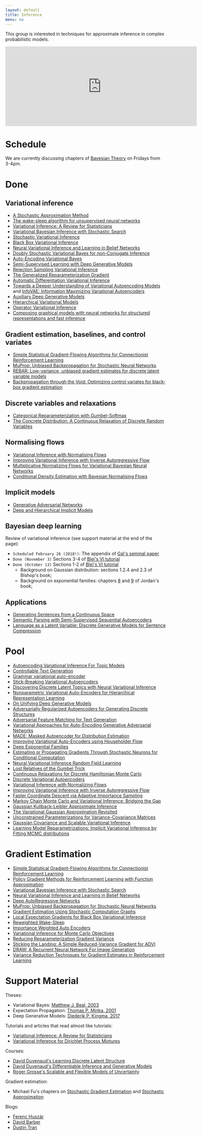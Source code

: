 ```yaml
---
layout: default
title: Inference
menu: no
---
```


This group is interested in techniques for approximate inference in complex probabilistic models.


<iframe src="https://calendar.google.com/calendar/embed?mode=AGENDA&amp;height=250&amp;wkst=2&amp;bgcolor=%23FFFFFF&amp;src=oa6cmu8nbg8iet2j07d9tobs1c%40group.calendar.google.com&amp;color=%236E6E41&amp;ctz=Europe%2FAmsterdam" style="border-width:0" width="600" height="250" frameborder="0" scrolling="no"></iframe>


# Schedule

We are currently discussing chapters of [Bayesian Theory](//onlinelibrary.wiley.com/doi/book/10.1002/9780470316870) on Fridays from 3-4pm.

# Done

## Variational inference

* [A Stochastic Approximation Method](https://www.jstor.org/stable/2236626)
* [The wake-sleep algorithm for unsupervised neural networks](http://www.cs.toronto.edu/~fritz/absps/ws.pdf)
* [Variational Inference: A Review for Statisticians](https://arxiv.org/pdf/1601.00670.pdf)
* [Variational Bayesian Inference with Stochastic Search](https://arxiv.org/pdf/1206.6430.pdf)
* [Stochastic Variational Inference](https://arxiv.org/pdf/1206.7051.pdf)
* [Black Box Variational Inference](https://arxiv.org/pdf/1401.0118.pdf)
* [Neural Variational Inference and Learning in Belief Networks](https://arxiv.org/pdf/1402.0030.pdf)
* [Doubly Stochastic Variational Bayes for non-Conjugate Inference](http://jmlr.org/proceedings/papers/v32/titsias14.pdf)
* [Auto-Encoding Variational Bayes](https://arxiv.org/pdf/1312.6114.pdf)
* [Semi-Supervised Learning with Deep Generative Models](https://arxiv.org/pdf/1406.5298.pdf)
* [Rejection Sampling Variational Inference](https://arxiv.org/pdf/1610.05683.pdf)
* [The Generalized Reparameterization Gradient](https://arxiv.org/pdf/1610.02287.pdf)
* [Automatic Differentiation Variational Inference](https://arxiv.org/pdf/1603.00788.pdf)
* [Towards a Deeper Understanding of Variational Autoencoding Models](https://arxiv.org/pdf/1702.08658.pdf) and [InfoVAE: Information Maximizing Variational Autoencoders](https://arxiv.org/pdf/1706.02262.pdf)
* [Auxiliary Deep Generative Models]( https://arxiv.org/pdf/1602.05473.pdf)
* [Hierarchical Variational Models](https://arxiv.org/pdf/1511.02386.pdf)
* [Operator Variational Inference](https://arxiv.org/pdf/1610.09033.pdf)
* [Composing graphical models with neural networks for structured representations and fast inference](https://arxiv.org/abs/1603.06277)

## Gradient estimation, baselines, and control variates

* [Simple Statistical Gradient-Flowing Algorithms for Connectionist Reinforcement Learning](https://link.springer.com/content/pdf/10.1007%2FBF00992696.pdf)
* [MuProp: Unbiased Backpropagation for Stochastic Neural Networks](https://arxiv.org/abs/1511.05176)
* [REBAR: Low-variance, unbiased gradient estimates for discrete latent variable models](https://arxiv.org/pdf/1703.07370.pdf)
* [Backpropagation through the Void: Optimizing control variates for black-box gradient estimation](https://arxiv.org/pdf/1711.00123.pdf)

## Discrete variables and relaxations

* [Categorical Reparameterization with Gumbel-Softmax](https://arxiv.org/pdf/1611.01144.pdf)
* [The Concrete Distribution: A Continuous Relaxation of Discrete Random Variables](https://arxiv.org/pdf/1611.00712.pdf)

## Normalising flows

* [Variational Inference with Normalising Flows](https://arxiv.org/abs/1505.05770)
* [Improving Variational Inference with Inverse Autoregressive Flow](https://arxiv.org/abs/1606.04934)
* [Multiplicative Normalizing Flows for Variational Bayesian Neural Networks](https://arxiv.org/abs/1703.01961)
* [Conditional Density Estimation with Bayesian Normalising Flows](https://arxiv.org/pdf/1802.04908.pdf)

## Implicit models 

* [Generative Adversarial Networks](https://arxiv.org/pdf/1406.2661.pdf)
* [Deep and Hierarchical Implicit Models](https://arxiv.org/pdf/1702.08896.pdf)

## Bayesian deep learning
 
Review of variational inference (see support material at the end of the page):

* `Scheduled February 26 (2018!)`: The appendix of [Gal's seminal paper](http://proceedings.mlr.press/v48/gal16-supp.pdf)
* `Done (November 3)` Sections 3-4 of [Blei's VI tutorial](https://arxiv.org/pdf/1601.00670.pdf)
* `Done (October 13)` Sections 1-2 of [Blei's VI tutorial](https://arxiv.org/pdf/1601.00670.pdf)
    * Background on Gaussian distribution: sections 1.2.4 and 2.3 of Bishop's book;
    * Background on exponential families: chapters [8](https://www.stat.berkeley.edu/~mjwain/Fall2012_Stat241a/reader_ch8.pdf) and [9](https://people.eecs.berkeley.edu/~jordan/courses/260-spring10/other-readings/chapter9.pdf) of Jordan's book;


## Applications

* [Generating Sentences from a Continuous Space](//arxiv.org/pdf/1511.06349.pdf)
* [Semantic Parsing with Semi-Supervised Sequential Autoencoders](https://arxiv.org/pdf/1609.09315.pdf)
* [Language as a Latent Variable: Discrete Generative Models for Sentence Compression](https://arxiv.org/pdf/1609.07317.pdf)


# Pool

* [Autoencoding Variational Inference For Topic Models](https://arxiv.org/abs/1703.01488)
* [Controllable Text Generation](https://arxiv.org/pdf/1703.00955.pdf)
* [Grammar variational auto-encoder](https://arxiv.org/abs/1703.01925)
* [Stick-Breaking Variational Autoencoders](https://arxiv.org/pdf/1605.06197.pdf)
* [Discovering Discrete Latent Topics with Neural Variational Inference](//arxiv.org/pdf/1706.00359.pdf)
* [Nonparametric Variational Auto-Encoders for Hierarchical Representation Learning](https://arxiv.org/pdf/1703.07027.pdf)
* [On Unifying Deep Generative Models](https://arxiv.org/pdf/1706.00550.pdf)
* [Adversarially Regularized Autoencoders for Generating Discrete Structures](https://arxiv.org/pdf/1706.04223.pdf)
* [Adversarial Feature Matching for Text Generation](https://arxiv.org/pdf/1706.03850.pdf)
* [Variational Approaches for Auto-Encoding Generative Adversarial Networks](https://arxiv.org/pdf/1706.04987.pdf)
* [MADE: Masked Autoencoder for Distribution Estimation](https://arxiv.org/pdf/1502.03509.pdf)
* [Improving Variational Auto-Encoders using Householder Flow](https://arxiv.org/pdf/1611.09630.pdf)
* [Deep Exponential Families](http://www.cs.toronto.edu/~lcharlin/papers/def_aistats.pdf)
* [Estimating or Propagating Gradients Through Stochastic Neurons for Conditional Computation](https://arxiv.org/abs/1308.3432)
* [Neural Variational Inference Random Field Learning](https://openreview.net/pdf?id=ZY9x1mJ3zS5Pk8ELfEjD)
* [Lost Relatives of the Gumbel Trick](https://arxiv.org/pdf/1706.04161.pdf)
* [Continuous Relaxations for Discrete Hamiltonian Monte Carlo](https://papers.nips.cc/paper/4652-continuous-relaxations-for-discrete-hamiltonian-monte-carlo.pdf)
* [Discrete Variational Autoencoders](https://arxiv.org/abs/1609.02200)
* [Variational Inference with Normalizing Flows](http://jmlr.org/proceedings/papers/v37/rezende15.pdf)
* [Improving Variational Inference with Inverse Autoregressive Flow](https://arxiv.org/pdf/1606.04934.pdf)
* [Faster Coordinate Descent via Adaptive Importance Sampling](https://arxiv.org/pdf/1703.02518.pdf)
* [Markov Chain Monte Carlo and Variational Inference: Bridging the Gap](http://proceedings.mlr.press/v37/salimans15.pdf)
* [Gaussian Kullback-Leibler Approximate Inference](http://www.jmlr.org/papers/volume14/challis13a/challis13a.pdf)
* [The Variational Gaussian Approximation Revisited](https://pdfs.semanticscholar.org/48dc/1de73230c3b1ff15d5aa20132fbdc31ad7d5.pdf)
* [Unconstrained Parameterizations for Variance-Covariance Matrices](http://citeseerx.ist.psu.edu/viewdoc/download?doi=10.1.1.31.494&rep=rep1&type=pdf)
* [Gaussian Covariance and Scalable Variational Inference](https://pdfs.semanticscholar.org/b024/1a272affef1e5230e6fa3cc3e19143785fa6.pdf)
* [Learning Model Reparametrizations: Implicit Variational Inference by Fitting MCMC distributions](https://arxiv.org/pdf/1708.01529.pdf)


# Gradient Estimation

* [Simple Statistical Gradient-Flowing Algorithms for Connectionist Reinforcement Learning](https://link.springer.com/content/pdf/10.1007%2FBF00992696.pdf)
* [Policy Gradient Methods for Reinforcement Learning with Function Approximation](https://papers.nips.cc/paper/1713-policy-gradient-methods-for-reinforcement-learning-with-function-approximation.pdf)
* [Variational Bayesian Inference with Stochastic Search](http://icml.cc/2012/papers/687.pdf)
* [Neural Variational Inference and Learning in Belief Networks](https://arxiv.org/pdf/1402.0030.pdf)
* [Deep AutoRegressive Networks](https://arxiv.org/pdf/1310.8499.pdf)
* [MuProp: Unbiased Backpropagation for Stochastic Neural Networks](https://arxiv.org/abs/1511.05176)
* [Gradient Estimation Using Stochastic Computation Graphs](https://arxiv.org/abs/1506.05254)
* [Local Expectation Gradients for Black Box Variational Inference](http://machinelearning.wustl.edu/mlpapers/paper_files/NIPS2015_5678.pdf)
* [Reweighted Wake-Sleep](https://arxiv.org/pdf/1406.2751.pdf)
* [Importance Weighted Auto Encoders](https://arxiv.org/pdf/1509.00519.pdf)
* [Variational Inference for Monte Carlo Objectives](https://arxiv.org/pdf/1602.06725.pdf)
* [Reducing Reparameterization Gradient Variance](https://arxiv.org/pdf/1705.07880.pdf)
* [Sticking the Landing: A Simple Reduced-Variance Gradient for ADVI](http://approximateinference.org/accepted/RoederEtAl2016.pdf)
* [DRAW: A Recurrent Neural Network For Image Generation](http://proceedings.mlr.press/v37/gregor15.pdf)
* [Variance Reduction Techniques for Gradient Estimates in Reinforcement Learning](http://jmlr.csail.mit.edu/papers/volume5/greensmith04a/greensmith04a.pdf)


# Support Material


Theses:

* Variational Bayes: [Matthew J. Beal, 2003](https://www.cse.buffalo.edu//faculty/mbeal/papers/beal03.pdf)
* Expectation Propagation: [Thomas P. Minka, 2001](https://tminka.github.io/papers/ep/minka-thesis.pdf)
* Deep Generative Models: [Diederik P. Kingma, 2017](https://www.dropbox.com/s/v6ua3d9yt44vgb3/cover_and_thesis.pdf?dl=1)

Tutorials and articles that read almost like tutorials:

* [Variational Inference: A Review for Statisticians](https://arxiv.org/pdf/1601.00670.pdf)
* [Variational Inference for Dirichlet Process Mixtures](http://www.cs.columbia.edu/~blei/papers/BleiJordan2004.pdf)


Courses:

* [David Duvenaud's Learning Discrete Latent Structure](https://duvenaud.github.io/learn-discrete)
* [David Duvenaud's Differentiable Inference and Generative Models](https://www.cs.toronto.edu/~duvenaud/courses/csc2541/index.html)
* [Roger Grosse's Scalable and Flexible Models of Uncertainty](https://csc2541-f17.github.io)

Gradient estimation:

* Michael Fu's chapters on [Stochastic Gradient Estimation](https://link.springer.com/content/pdf/10.1007/978-1-4939-1384-8_5.pdf) and [Stochastic Approximation](https://link.springer.com/content/pdf/10.1007/978-1-4939-1384-8_6.pdf)

Blogs:

* [Ferenc Huszár](http://www.inference.vc)
* [David Barber](https://davidbarber.github.io/blog)
* [Dustin Tran](http://dustintran.com/blog)

